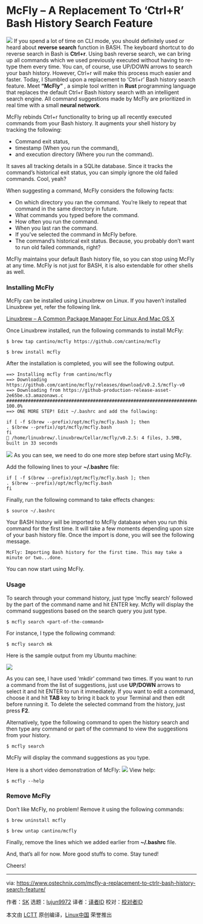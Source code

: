[#]: collector: (lujun9972)
[#]: translator: (FSSlc)
[#]: reviewer: ( )
[#]: publisher: ( )
[#]: url: ( )
[#]: subject: (McFly – A Replacement To ‘Ctrl+R’ Bash History Search Feature)
[#]: via: (https://www.ostechnix.com/mcfly-a-replacement-to-ctrlr-bash-history-search-feature/)
[#]: author: (SK https://www.ostechnix.com/author/sk/)

McFly – A Replacement To ‘Ctrl+R’ Bash History Search Feature
======
![](https://www.ostechnix.com/wp-content/uploads/2018/12/mcfly-720x340.png)
If you spend a lot of time on CLI mode, you should definitely used or heard about **reverse search** function in BASH. The keyboard shortcut to do reverse search in Bash is **Ctrl+r**. Using bash reverse search, we can bring up all commands which we used previously executed without having to re-type them every time. You can, of course, use UP/DOWN arrows to search your bash history. However, Ctrl+r will make this process much easier and faster. Today, I Stumbled upon a replacement to ‘Ctrl+r’ Bash history search feature. Meet **“McFly”** , a simple tool written in **Rust** programming language that replaces the default Ctrl+r Bash history search with an intelligent search engine. All command suggestions made by McFly are prioritized in real time with a small **neural network**.

McFly rebinds Ctrl+r functionality to bring up all recently executed commands from your Bash history. It augments your shell history by tracking the following:

  * Command exit status,
  * timestamp (When you run the command),
  * and execution directory (Where you run the command).



It saves all tracking details in a SQLite database. Since it tracks the command’s historical exit status, you can simply ignore the old failed commands. Cool, yeah?

When suggesting a command, McFly considers the following facts:

  * On which directory you ran the command. You’re likely to repeat that command in the same directory in future.
  * What commands you typed before the command.
  * How often you run the command.
  * When you last ran the command.
  * If you’ve selected the command in McFly before.
  * The command’s historical exit status. Because, you probably don’t want to run old failed commands, right?



McFly maintains your default Bash history file, so you can stop using McFly at any time. McFly is not just for BASH, it is also extendable for other shells as well.

### Installing McFly

McFly can be installed using Linuxbrew on Linux. If you haven’t installed Linuxbrew yet, refer the following link.

[Linuxbrew – A Common Package Manager For Linux And Mac OS X][1]

Once Linuxbrew installed, run the following commands to install McFly:

```
$ brew tap cantino/mcfly https://github.com/cantino/mcfly

$ brew install mcfly
```

After the installation is completed, you will see the following output.

```
==> Installing mcfly from cantino/mcfly
==> Downloading https://github.com/cantino/mcfly/releases/download/v0.2.5/mcfly-v0
==> Downloading from https://github-production-release-asset-2e65be.s3.amazonaws.c
######################################################################## 100.0%
==> ONE MORE STEP! Edit ~/.bashrc and add the following:

if [ -f $(brew --prefix)/opt/mcfly/mcfly.bash ]; then
. $(brew --prefix)/opt/mcfly/mcfly.bash
fi
🍺 /home/linuxbrew/.linuxbrew/Cellar/mcfly/v0.2.5: 4 files, 3.5MB, built in 33 seconds
```
![](https://www.ostechnix.com/wp-content/uploads/2018/12/install-mcfly.png)
As you can see, we need to do one more step before start using McFly.

Add the following lines to your **~/.bashrc** file:

```
if [ -f $(brew --prefix)/opt/mcfly/mcfly.bash ]; then
. $(brew --prefix)/opt/mcfly/mcfly.bash
fi
```

Finally, run the following command to take effects changes:

```
$ source ~/.bashrc
```

Your BASH history will be imported to McFly database when you run this command for the first time. It will take a few moments depending upon size of your bash history file. Once the import is done, you will see the following message.

```
McFly: Importing Bash history for the first time. This may take a minute or two...done.
```

You can now start using McFly.


### Usage

To search through your command history, just type ‘mcfly search’ followed by the part of the command name and hit ENTER key. Mcfly will display the command suggestions based on the search query you just type.

```
$ mcfly search <part-of-the-command>
```

For instance, I type the following command:

```
$ mcfly search mk
```

Here is the sample output from my Ubuntu machine:

![](https://www.ostechnix.com/wp-content/uploads/2018/12/mcfly-command-1.png)

As you can see, I have used ‘mkdir’ command two times. If you want to run a command from the list of suggestions, just use **UP/DOWN** arrows to select it and hit ENTER to run it immediately. If you want to edit a command, choose it and hit **TAB** key to bring it back to your Terminal and then edit before running it. To delete the selected command from the history, just press **F2**.

Alternatively, type the following command to open the history search and then type any command or part of the command to view the suggestions from your history.

```
$ mcfly search
```

McFly will display the command suggestions as you type.

Here is a short video demonstration of McFly:
![](https://www.ostechnix.com/wp-content/uploads/2018/12/mcfly-demo.gif)
View help:

```
$ mcfly --help
```


### Remove McFly

Don’t like McFly, no problem! Remove it using the following commands:

```
$ brew uninstall mcfly

$ brew untap cantino/mcfly
```

Finally, remove the lines which we added earlier from **~/.bashrc** file.

And, that’s all for now. More good stuffs to come. Stay tuned!

Cheers!



--------------------------------------------------------------------------------

via: https://www.ostechnix.com/mcfly-a-replacement-to-ctrlr-bash-history-search-feature/

作者：[SK][a]
选题：[lujun9972][b]
译者：[译者ID](https://github.com/译者ID)
校对：[校对者ID](https://github.com/校对者ID)

本文由 [LCTT](https://github.com/LCTT/TranslateProject) 原创编译，[Linux中国](https://linux.cn/) 荣誉推出

[a]: https://www.ostechnix.com/author/sk/
[b]: https://github.com/lujun9972
[1]: https://www.ostechnix.com/linuxbrew-common-package-manager-linux-mac-os-x/
